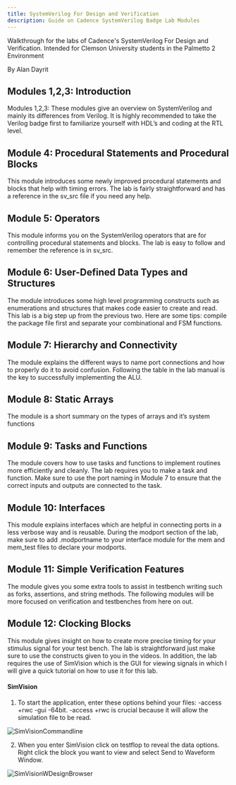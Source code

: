 ```yaml
---
title: SystemVerilog For Design and Verification
description: Guide on Cadence SystemVerilog Badge Lab Modules
---
```

Walkthrough for the labs of Cadence's SystemVerilog For Design and Verification. Intended for Clemson University students in the Palmetto 2 Environment

By Alan Dayrit



## Modules 1,2,3: Introduction
Modules 1,2,3: These modules give an overview on SystemVerilog and mainly its differences from Verilog. It is highly recommended to take the Verilog badge first to familiarize yourself with HDL’s and coding at the RTL level.

## Module 4: Procedural Statements and Procedural Blocks
This module introduces some newly improved procedural statements and blocks that help with timing errors. The lab is fairly straightforward and has a reference in the sv_src file if you need any help.

## Module 5: Operators 
This module informs you on the SystemVerilog operators that are for controlling procedural statements and blocks. The lab is easy to follow and remember the reference is in sv_src.

## Module 6: User-Defined Data Types and Structures
The module introduces some high level programming constructs such as enumerations and structures that makes code easier to create and read. This lab is a big step up from the previous two. Here are some tips: compile the package file first and separate your combinational and FSM functions.

## Module 7: Hierarchy and Connectivity
The module explains the different ways to name port connections and how to properly do it to avoid confusion. Following the table in the lab manual is the key to successfully implementing the ALU.

## Module 8: Static Arrays 
The module is a short summary on the types of arrays and it’s system functions

## Module 9: Tasks and Functions
The module covers how to use tasks and functions to implement routines more efficiently and cleanly. The lab requires you to make a task and function. Make sure to use the port naming in Module 7 to ensure that the correct inputs and outputs are connected to the task.

## Module 10: Interfaces
This module explains interfaces which are helpful in connecting ports in a less verbose way and is reusable. During the modport section of the lab, make sure to add .modportname to your interface module for the mem and mem_test files to declare your modports. 

## Module 11: Simple Verification Features
The module gives you some extra tools to assist in testbench writing such as forks, assertions, and string methods. The following modules will be more focused on verification and testbenches from here on out.

## Module 12: Clocking Blocks 
This module gives insight on how to create more precise timing for your stimulus signal for your test bench. The lab is straightforward just make sure to use the constructs given to you in the videos. In addition, the lab requires the use of SimVision which is the GUI for viewing signals in which I will give a quick tutorial on how to use it for this lab.

#### SimVision
1. To start the application, enter these options behind your files: -access +rwc -gui -64bit. -access +rwc is crucial because it will allow the simulation file to be read.

![SimVisionCommandline](/home/adayrit/ccpw/clemsoncadenceproject.github.io/src/assets/guide_assets/sv_guide_assets/SimVision1.png)

2. When you enter SimVision click on testflop to reveal the data options. Right click the block you want to view and select Send to Waveform Window.

![SimVisionWDesignBrowser](/home/adayrit/ccpw/clemsoncadenceproject.github.io/src/assets/guide_assets/sv_guide_assets/SimVision2.png)



